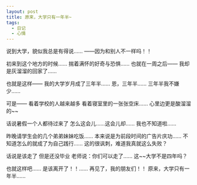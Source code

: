 ```yaml
---
layout: post
title: 原来，大学只有一年半~
tags:
  - 日记
  - 心情
---
```

说到大学，貌似我总是有得说……
——因为和别人不一样吗！！

初来到这个地方的时候……
揣着满怀的好奇与恐惧……
也就在一周之后——
我却是灰溜溜的回家了……

也就是这样——
我的大学岁月成了三年半……
恩，三年半……
三年半我不嫌少……

可是——
看着学校的人越来越多
看着寝室里的一张张空床……
心里边更是酸溜溜的~~

话说暑假一个人都待过来了
怎么这会儿……这会儿却……
我也不知道啦……

昨晚请学生会的几个弟弟妹妹吃饭……
本来说是为前段时间的广告片庆功……
不知道怎么的就成了为自己践行……
这的很讽刺，难道我真就这么失败？

话说是该走了
但是还没毕业
老师说：你们可以走了……
这~~大学不是四年吗？

也就这样吧……
是该离开了！！……
再见了，我的朋友们！！
原来，大学只有一年半……
